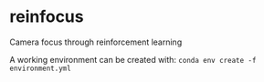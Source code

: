 # reinfocus
Camera focus through reinforcement learning

A working environment can be created with:
```conda env create -f environment.yml```